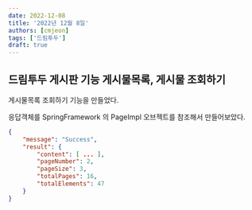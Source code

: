```yaml
---
date: 2022-12-08
title: '2022년 12월 8일'
authors: [cmjeon]
tags: ['드림투두']
draft: true
---
```


## 드림투두 게시판 기능 게시물목록, 게시물 조회하기

게시물목록 조회하기 기능을 만들었다.

응답객체를 SpringFramework 의 PageImpl 오브젝트를 참조해서 만들어보았다.

```json
{
    "message": "Success",
    "result": {
        "content": [ ... ],
        "pageNumber": 2,
        "pageSize": 3,
        "totalPages": 16,
        "totalElements": 47
    }
}
```

